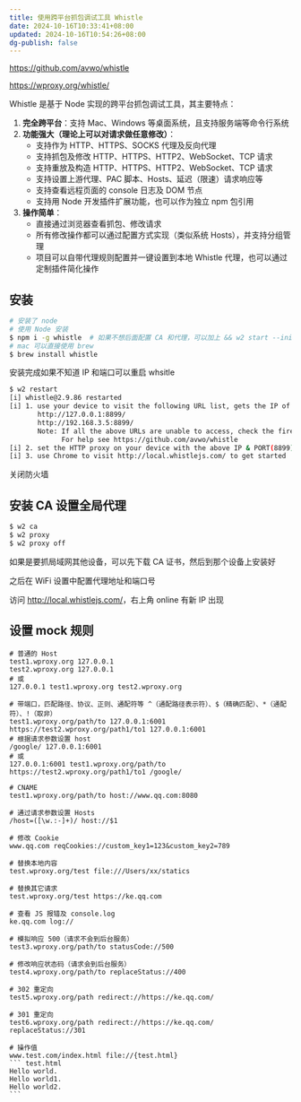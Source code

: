 ```yaml
---
title: 使用跨平台抓包调试工具 Whistle
date: 2024-10-16T10:33:41+08:00
updated: 2024-10-16T10:54:26+08:00
dg-publish: false
---
```


<https://github.com/avwo/whistle>

<https://wproxy.org/whistle/>

Whistle 是基于 Node 实现的跨平台抓包调试工具，其主要特点：

1. **完全跨平台**：支持 Mac、Windows 等桌面系统，且支持服务端等命令行系统
2. **功能强大（理论上可以对请求做任意修改）**：
	- 支持作为 HTTP、HTTPS、SOCKS 代理及反向代理
	- 支持抓包及修改 HTTP、HTTPS、HTTP2、WebSocket、TCP 请求
	- 支持重放及构造 HTTP、HTTPS、HTTP2、WebSocket、TCP 请求
	- 支持设置上游代理、PAC 脚本、Hosts、延迟（限速）请求响应等
	- 支持查看远程页面的 console 日志及 DOM 节点
	- 支持用 Node 开发插件扩展功能，也可以作为独立 npm 包引用
3. **操作简单**：
	- 直接通过浏览器查看抓包、修改请求
	- 所有修改操作都可以通过配置方式实现（类似系统 Hosts），并支持分组管理
	- 项目可以自带代理规则配置并一键设置到本地 Whistle 代理，也可以通过定制插件简化操作

## 安装

```sh
# 安装了 node
# 使用 Node 安装
$ npm i -g whistle  # 如果不想后面配置 CA 和代理，可以加上 && w2 start --init
# mac 可以直接使用 brew
$ brew install whistle
```

安装完成如果不知道 IP 和端口可以重启 whsitle

```sh
$ w2 restart
[i] whistle@2.9.86 restarted
[i] 1. use your device to visit the following URL list, gets the IP of the URL you can access:
       http://127.0.0.1:8899/
       http://192.168.3.5:8899/
       Note: If all the above URLs are unable to access, check the firewall settings
             For help see https://github.com/avwo/whistle
[i] 2. set the HTTP proxy on your device with the above IP & PORT(8899)
[i] 3. use Chrome to visit http://local.whistlejs.com/ to get started
```

关闭防火墙

## 安装 CA 设置全局代理

```sh
$ w2 ca
$ w2 proxy
$ w2 proxy off
```

如果是要抓局域网其他设备，可以先下载 CA 证书，然后到那个设备上安装好

之后在 WiFi 设置中配置代理地址和端口号

访问 <http://local.whistlejs.com/>，右上角 online 有新 IP 出现

## 设置 mock 规则

````
# 普通的 Host
test1.wproxy.org 127.0.0.1
test2.wproxy.org 127.0.0.1
# 或
127.0.0.1 test1.wproxy.org test2.wproxy.org

# 带端口，匹配路径、协议、正则、通配符等 ^（通配路径表示符）、$（精确匹配）、*（通配符）、!（取非）
test1.wproxy.org/path/to 127.0.0.1:6001
https://test2.wproxy.org/path1/to1 127.0.0.1:6001
# 根据请求参数设置 host
/google/ 127.0.0.1:6001
# 或
127.0.0.1:6001 test1.wproxy.org/path/to https://test2.wproxy.org/path1/to1 /google/

# CNAME
test1.wproxy.org/path/to host://www.qq.com:8080

# 通过请求参数设置 Hosts
/host=([\w.:-]+)/ host://$1

# 修改 Cookie
www.qq.com reqCookies://custom_key1=123&custom_key2=789

# 替换本地内容
test.wproxy.org/test file:///Users/xx/statics

# 替换其它请求
test.wproxy.org/test https://ke.qq.com

# 查看 JS 报错及 console.log
ke.qq.com log://

# 模拟响应 500（请求不会到后台服务）
test3.wproxy.org/path/to statusCode://500

# 修改响应状态码（请求会到后台服务）
test4.wproxy.org/path/to replaceStatus://400

# 302 重定向
test5.wproxy.org/path redirect://https://ke.qq.com/

# 301 重定向
test6.wproxy.org/path redirect://https://ke.qq.com/ replaceStatus://301

# 操作值
www.test.com/index.html file://{test.html}
``` test.html
Hello world.
Hello world1.
Hello world2.
```
````
